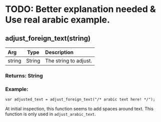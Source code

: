 # TODO: Better explanation needed & Use real arabic example.

## adjust_foreign_text(string)

|Arg|Type|Description|
|:--|---|:--|
|string|String|The string to adjust.|

### Returns: String
### Example:
```
var adjusted_text = adjust_foreign_text("/* arabic text here! */");
```
At initial inspection, this function seems to add spaces around text.
This function is only used in `adjust_arabic_text`.